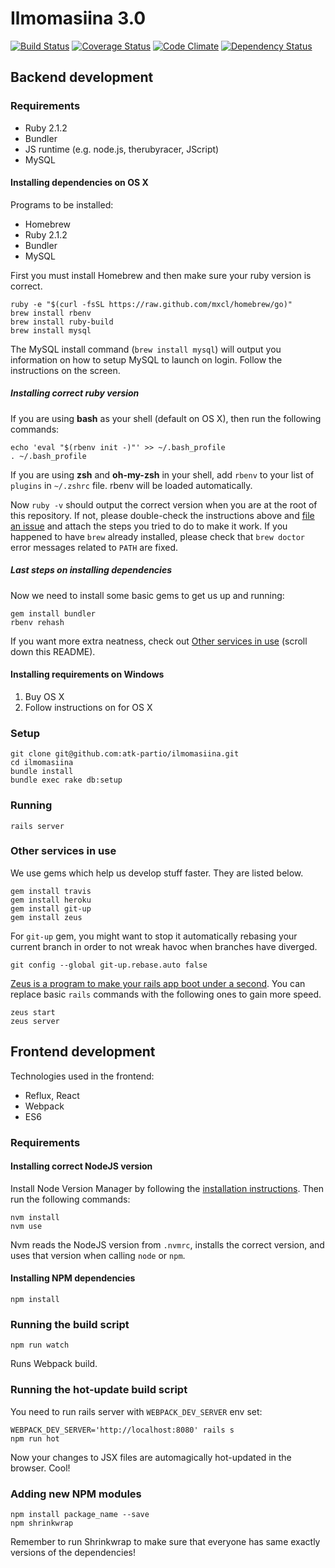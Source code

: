 Ilmomasiina 3.0
===============

[![Build Status][build-badge]][build-url] [![Coverage Status][coverage-badge]][coverage-url] [![Code Climate][climate-badge]][climate-url] [![Dependency Status][dependency-badge]][dependency-url]

  [build-badge]: https://travis-ci.org/atk-partio/ilmomasiina.png
  [build-url]: https://travis-ci.org/atk-partio/ilmomasiina
  [coverage-badge]: https://coveralls.io/repos/atk-partio/ilmomasiina/badge.png
  [coverage-url]: https://coveralls.io/r/atk-partio/ilmomasiina
  [climate-badge]: https://codeclimate.com/github/atk-partio/ilmomasiina.png
  [climate-url]: https://codeclimate.com/github/atk-partio/ilmomasiina
  [dependency-badge]: https://gemnasium.com/atk-partio/ilmomasiina.png
  [dependency-url]: https://gemnasium.com/atk-partio/ilmomasiina

Backend development
-----------

### Requirements

* Ruby 2.1.2
* Bundler
* JS runtime (e.g. node.js, therubyracer, JScript)
* MySQL

#### Installing dependencies on OS X

Programs to be installed:
* Homebrew
* Ruby 2.1.2
* Bundler
* MySQL

First you must install Homebrew and then make sure your ruby version is correct.

    ruby -e "$(curl -fsSL https://raw.github.com/mxcl/homebrew/go)"
    brew install rbenv
    brew install ruby-build
    brew install mysql

The MySQL install command (`brew install mysql`) will output you information on how to setup MySQL to launch on login. Follow the instructions on the screen.

##### Installing correct ruby version

If you are using **bash** as your shell (default on OS X), then run the following commands:

    echo 'eval "$(rbenv init -)"' >> ~/.bash_profile
    . ~/.bash_profile

If you are using **zsh** and **oh-my-zsh** in your shell, add `rbenv` to your list of `plugins` in `~/.zshrc` file. rbenv will be loaded automatically.

Now `ruby -v` should output the correct version when you are at the root of this repository. If not, please double-check the instructions above and [file an issue](https://github.com/atk-partio/ilmomasiina/issues) and attach the steps you tried to do to make it work. If you happened to have `brew` already installed, please check that `brew doctor` error messages related to `PATH` are fixed.

##### Last steps on installing dependencies

Now we need to install some basic gems to get us up and running:

    gem install bundler
    rbenv rehash

If you want more extra neatness, check out [Other services in use](#other-services-in-use) (scroll down this README).


#### Installing requirements on Windows

1. Buy OS X
2. Follow instructions on for OS X

### Setup

    git clone git@github.com:atk-partio/ilmomasiina.git
    cd ilmomasiina
    bundle install
    bundle exec rake db:setup

### Running

    rails server

### Other services in use

We use gems which help us develop stuff faster. They are listed below.

    gem install travis
    gem install heroku
    gem install git-up
    gem install zeus

For `git-up` gem, you might want to stop it automatically rebasing your current branch in order to not wreak havoc when branches have diverged.

    git config --global git-up.rebase.auto false

[Zeus is a program to make your rails app boot under a second][zeus]. You can replace basic `rails` commands with the following ones to gain more speed.

    zeus start
    zeus server

  [zeus]: https://github.com/burke/zeus


Frontend development
---------------------

Technologies used in the frontend:
* Reflux, React
* Webpack
* ES6

### Requirements

#### Installing correct NodeJS version

Install Node Version Manager by following the [installation instructions](https://github.com/creationix/nvm#installation). Then run the following commands:

    nvm install
    nvm use

Nvm reads the NodeJS version from `.nvmrc`, installs the correct version, and uses that version when calling `node` or `npm`.

#### Installing NPM dependencies

    npm install


### Running the build script

    npm run watch

Runs Webpack build.

### Running the hot-update build script

You need to run rails server with `WEBPACK_DEV_SERVER` env set:

    WEBPACK_DEV_SERVER='http://localhost:8080' rails s
    npm run hot

Now your changes to JSX files are automagically hot-updated in the browser. Cool!

### Adding new NPM modules

    npm install package_name --save
    npm shrinkwrap

Remember to run Shrinkwrap to make sure that everyone has same exactly versions of the dependencies!